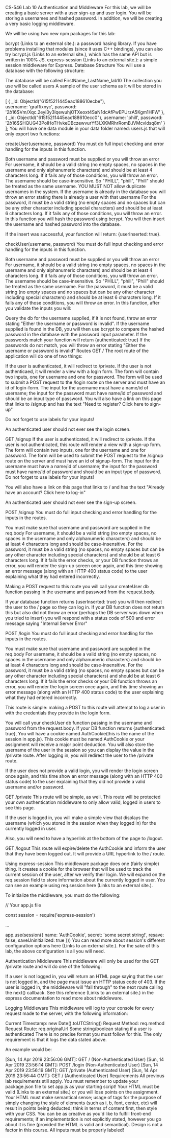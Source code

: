 CS-546 Lab 10
Authentication and Middleware
For this lab, we will be creating a basic server with a user sign-up and user login.  You will be storing a usernames and hashed password. In addition, we will be creating a very basic logging middleware.

We will be using two new npm packages for this lab:

bcrypt (Links to an external site.): a password hasing library. If you have problems installing that modules (since it uses C++ bindings), you can also try bcrypt.js (Links to an external site.), which has the same API but is written in 100% JS.
express-session (Links to an external site.): a simple session middleware for Express.
Database Structure
You will use a database with the following structure:

The database will be called FirstName_LastName_lab10
The collection you use will be called users
A sample of the user schema as it will be stored in the database:

[
  { 
    _id: ObjectId("615f5211445eac188610ecbe"),  
    username: 'graffixnyc', 
    password: '$2b$16$Vm/Xqc.2eyi3y3IqewuhjOTXeoxt4SaN1dcAfPwEPUrzA5Kgm1HFW'
  },
  { 
    _id: ObjectId("615f5211445eac188610ecc0"), 
    username: 'phill', 
    password: '$2b$16$SHQUG43PoIHoTHvkeDBczewvurYf3l.XKMRhrRomB.iVMcvldsq8m'
  }
];
You will have one data module in your data folder named: users.js that will only export two functions:

createUser(username, password)
You must do full input checking and error handling for the inputs in this function.  

Both username and password must be supplied or you will throw an error
For username, it should be a valid string (no empty spaces, no spaces in the username and only alphanumeric characters) and should be at least 4 characters long. If it fails any of those conditions, you will throw an error.  
The username should be case-insensitive. So "PHILL", "phill", "Phill" should be treated as the same username. 
YOU MUST NOT allow duplicate usernames in the system. If the username is already in the database you will throw an error stating there is already a user with that username
For the password, it must be a valid string (no empty spaces and no spaces but can be any other character including special characters) and should be at least 6 characters long. If it fails any of those conditions, you will throw an error. 
In this function you will hash the password using bcrypt.  You will then insert the username and hashed password into the database.

If the insert was successful, your function will return: {userInserted: true}. 

checkUser(username, password)
You must do full input checking and error handling for the inputs in this function.  

Both username and password must be supplied or you will throw an error
For username, it should be a valid string (no empty spaces, no spaces in the username and only alphanumeric characters) and should be at least 4 characters long. If it fails any of those conditions, you will throw an error.  
The username should be case-insensitive. So "PHILL", "phill", "Phill" should be treated as the same username. 
For the password, it must be a valid string (no empty spaces and no spaces but can be any other character including special characters) and should be at least 6 characters long. If it fails any of those conditions, you will throw an error. 
In this function, after you validate the inputs you will:

Query the db for the username supplied, if it is not found, throw an error stating "Either the username or password is invalid".
If the username supplied is found in the DB, you will then use bcrypt to compare the hashed password in the database with the password input parameter.
If the passwords match your function will return {authenticated: true}
If the passwords do not match, you will throw an error stating "Either the username or password is invalid"
Routes
GET /
The root route of the application will do one of two things:

If the user is authenticated, it will redirect to /private.
If the user is not authenticaed, it will render a view with a login form. The form will contain two inputs, one for username and one for password. The form will be used to submit a POST request to the /login route on the server and must have an id of login-form. The input for the username must have a name/id of username; the input for the password must have name/id of password and should be an input type of password.
You will also have a link on this page that links to /signup and has the text "Need to register? Click here to sign-up"

Do not forget to use labels for your inputs!

An authenticated user should not ever see the login screen.

GET /signup
If the user is authenticated, it will redirect to /private.
If the user is not authenticated, this route will render a view with a sign-up form. The form will contain two inputs, one for the username and one for password. 
The form will be used to submit the POST request to the /signup route on the server and must have an id of signup-form. The input for the username must have a name/id of username; the input for the password must have name/id of password and should be an input type of password.
Do not forget to use labels for your inputs!

You will also have a link on this page that links to / and has the text "Already have an account? Click here to log-in"

An authenticated user should not ever see the sign-up screen.

POST /signup
You must do full input checking and error handling for the inputs in the routes.  

You must make sure that username and password are supplied in the req.body
For username, it should be a valid string (no empty spaces, no spaces in the username and only alphanumeric characters) and should be at least 4 characters long and should be case-insensitive.
For the password, it must be a valid string (no spaces, no empty spaces but can be any other character including special characters) and should be at least 6 characters long. 
If it fails the error checks, or your DB function throws an error,  you will render the sign-up screen once again, and this time showing an error message (along with an HTTP 400 status code) to the user explaining what they had entered incorrectly.

Making a POST request to this route you will call your createUser db function passing in the  username and password from the request.body.

If your database function returns {userInserted: true} you will then redirect the user to the / page so they can log in. If your DB function does not return this but also did not throw an error (perhaps the DB server was down when you tried to insert) you will respond with a status code of 500 and error message saying "Internal Server Error"

POST /login
You must do full input checking and error handling for the inputs in the routes.  

You must make sure that username and password are supplied in the req.body
For username, it should be a valid string (no empty spaces, no spaces in the username and only alphanumeric characters) and should be at least 4 characters long and should be case-insensitive.
For the password, it must be a valid string (no spaces, no empty spaces but can be any other character including special characters) and should be at least 6 characters long. 
If it fails the error checks or your DB function throws an error, you will render the login screen once again, and this time showing an error message (along with an HTTP 400 status code) to the user explaining what they had entered incorrectly.

This route is simple: making a POST to this route will attempt to log a user in with the credentials they provide in the login form.

You will call your checkUser db function passing in the  username and password from the request.body. If your DB function returns {authenticated: true},  You will have a cookie named AuthCookie(this is the name of the session in app.js). This cookie must be named AuthCookie or your assignment will receive a major point deduction.  You will also store the username of the user in the session so you can display the value in the /private route. After logging in, you will redirect the user to the /private route.

If the user does not provide a valid login, you will render the login screen once again, and this time show an error message (along with an HTTP 400 status code) to the user explaining that they did not provide a valid username and/or password.

GET /private
This route will be simple, as well. This route will be protected your own authentication middleware to only allow valid, logged in users to see this page.

If the user is logged in, you will make a simple view that displays the username (which you stored in the session when they logged in) for the currently logged in user.

Also, you will need to have a hyperlink at the bottom of the page to /logout.

GET /logout
This route will expire/delete the AuthCookie and inform the user that they have been logged out. It will provide a URL hyperlink to the / route.

Using express-session
This middleware package does one (fairly simple) thing. It creates a cookie for the browser that will be used to track the current session of the user, after we verify their login. We will expand on the req.session field to store information about the currently logged in user. You can see an example using req.session here (Links to an external site.).

To initialize the middleware, you must do the following:

// Your app.js file

const session = require('express-session')

...

app.use(session({
  name: 'AuthCookie',
  secret: 'some secret string!',
  resave: false,
  saveUninitialized: true
}))
You can read more about session's different configuration options here (Links to an external site.). For the sake of this lab, the above configuration is all you will need.

Authentication Middleware
This middleware will only be used for the GET /private route and will do one of the following:

If a user is not logged in, you will return an HTML page saying that the user is not logged in, and the page must issue an HTTP status code of 403.
If the user is logged in, the middleware will "fall through" to the next route calling the next() callback.
See this reference (Links to an external site.) in the express documentation to read more about middleware.

Logging Middleware
This middleware will log to your console for every request made to the server, with the following information:

Current Timestamp: new Date().toUTCString()
Request Method: req.method
Request Route: req.originalUrl
Some string/boolean stating if a user is authenticated
There is no precise format you must follow for this. The only requirement is that it logs the data stated above.

An example would be:

[Sun, 14 Apr 2019 23:56:06 GMT]: GET / (Non-Authenticated User)
[Sun, 14 Apr 2019 23:56:14 GMT]: POST /login (Non-Authenticated User)
[Sun, 14 Apr 2019 23:56:19 GMT]: GET /private (Authenticated User)
[Sun, 14 Apr 2019 23:56:44 GMT]: GET / (Authenticated User)
Requirements
All previous lab requirements still apply.
You must remember to update your package.json file to set app.js as your starting script!
Your HTML must be valid (Links to an external site.) or you will lose points on the assignment.
Your HTML must make semantical sense; usage of tags for the purpose of simply changing the style of elements (such as i, b, font, center, etc) will result in points being deducted; think in terms of content first, then style with your CSS.
You can be as creative as you'd like to fulfill front-end requirements; if an implementation is not explicitly stated, however you go about it is fine (provided the HTML is valid and semantical). Design is not a factor in this course.
All inputs must be properly labeled!